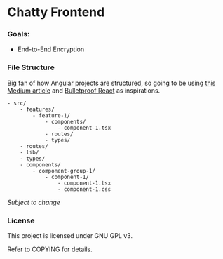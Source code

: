 # Chatty Frontend

### Goals:

-   End-to-End Encryption

### File Structure

Big fan of how Angular projects are structured, so going to be using [this Medium article](https://medium.com/@motcowley/angular-folder-structure-d1809be95542) and [Bulletproof React](https://github.com/alan2207/bulletproof-react)
as inspirations.

```text
- src/
    - features/
        - feature-1/
            - components/
                - component-1.tsx
            - routes/
            - types/
    - routes/
    - lib/
    - types/
    - components/
        - component-group-1/
            - component-1/
                - component-1.tsx
                - component-1.css
```

_Subject to change_

### License

This project is licensed under GNU GPL v3.

Refer to COPYING for details.
